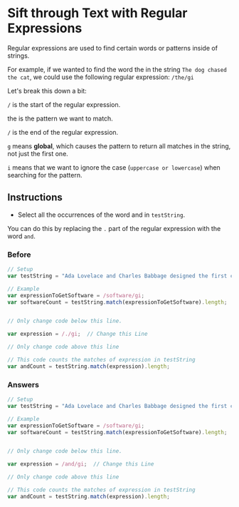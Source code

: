 # Sift through Text with Regular Expressions

Regular expressions are used to find certain
words or patterns inside of strings.

For example, if we wanted to find the word the in the string
`The dog chased the cat`, we could use the following regular
expression: `/the/gi`

Let's break this down a bit:

`/` is the start of the regular expression.

the is the pattern we want to match.

`/` is the end of the regular expression.

`g` means **global**, which causes the pattern to return
all matches in the string, not just the first one.

`i` means that we want to ignore the case (`uppercase or lowercase`) when
searching for the pattern.

## Instructions
 - Select all the occurrences of the word and in `testString`.

You can do this by replacing the `.` part of the regular
expression with the word `and`.

### Before

```javascript
// Setup
var testString = "Ada Lovelace and Charles Babbage designed the first computer and the software that would have run on it.";

// Example
var expressionToGetSoftware = /software/gi;
var softwareCount = testString.match(expressionToGetSoftware).length;


// Only change code below this line.

var expression = /./gi;  // Change this Line

// Only change code above this line

// This code counts the matches of expression in testString
var andCount = testString.match(expression).length;
```

### Answers

```javascript
// Setup
var testString = "Ada Lovelace and Charles Babbage designed the first computer and the software that would have run on it.";

// Example
var expressionToGetSoftware = /software/gi;
var softwareCount = testString.match(expressionToGetSoftware).length;


// Only change code below this line.

var expression = /and/gi;  // Change this Line

// Only change code above this line

// This code counts the matches of expression in testString
var andCount = testString.match(expression).length;
```